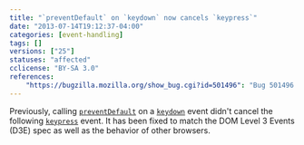 ```yaml
---
title: "`preventDefault` on `keydown` now cancels `keypress`"
date: "2013-07-14T19:12:37-04:00"
categories: [event-handling]
tags: []
versions: ["25"]
statuses: "affected"
cclicense: "BY-SA 3.0"
references:
    "https://bugzilla.mozilla.org/show_bug.cgi?id=501496": "Bug 501496 – preventDefault on keydown does not cancel following keypress"
---
```

Previously, calling [`preventDefault`](https://developer.mozilla.org/en-US/docs/Web/API/event.preventDefault) on a [`keydown`](https://developer.mozilla.org/en-US/docs/Web/Events/keydown) event didn't cancel the following [`keypress`](https://developer.mozilla.org/en-US/docs/Web/Events/keypress) event. It has been fixed to match the DOM Level 3 Events (D3E) spec as well as the behavior of other browsers.
